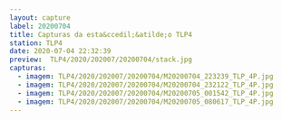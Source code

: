 ```yaml
---
layout: capture
label: 20200704
title: Capturas da esta&ccedil;&atilde;o TLP4
station: TLP4
date: 2020-07-04 22:32:39
preview:  TLP4/2020/202007/20200704/stack.jpg
capturas:
  - imagem: TLP4/2020/202007/20200704/M20200704_223239_TLP_4P.jpg
  - imagem: TLP4/2020/202007/20200704/M20200704_232122_TLP_4P.jpg
  - imagem: TLP4/2020/202007/20200704/M20200705_001542_TLP_4P.jpg
  - imagem: TLP4/2020/202007/20200704/M20200705_080617_TLP_4P.jpg
---
```

